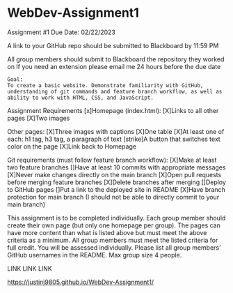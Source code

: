 # WebDev-Assignment1
Assignment #1 
Due Date: 02/22/2023

A link to your GitHub repo should be submitted to Blackboard by 11:59 PM

All group members should submit to Blackboard the repository they worked on 
If you need an extension please email me 24 hours before the due date
~~~~~~~~~~~~~~~~~~~~~~~~~~~~~~~~~~~~~~~~~~~~~~~~~~~~~~~~~~~~~~~~~~
Goal:
To create a basic website. Demonstrate familiarity with GitHub, understanding of git commands and feature branch workflow, as well as ability to work with HTML, CSS, and JavaScript.
~~~~~~~~~~~~~~~~~~~~~~~~~~~~~~~~~~~~~~~~~~~~~~~~~~~~~~~~~~~~~~~~~~
Assignment Requirements
[x]Homepage (index.html):
[X]Links to all other pages
[X]Two images

Other pages:
[X]Three images with captions
[X]One table
[X]At least one of each: h1 tag, h3 tag, a paragraph of text
[strike]A button that switches text color on the page
[X]Link back to Homepage

Git requirements (must follow feature branch workflow):
[X]Make at least two feature branches
[]Have at least 10 commits with appropriate messages
[X]Never make changes directly on the main branch 
[X]Open pull requests before merging feature branches
[X]Delete branches after merging
[]Deploy to GitHub pages
[]Put a link to the deployed site in README
[X]Have branch protection for main branch (I should not be able to directly commit to your main branch)

This assignment is to be completed individually.
Each group member should create their own page (but only one homepage per group). The pages can have more content than what is listed above but must meet the above criteria as a minimum. All group members must meet the listed criteria for full credit. You will be assessed individually. Please list all group members’ GitHub usernames in the README. Max group size 4 people.



LINK LINK LINK

https://justinj9805.github.io/WebDev-Assignment1/